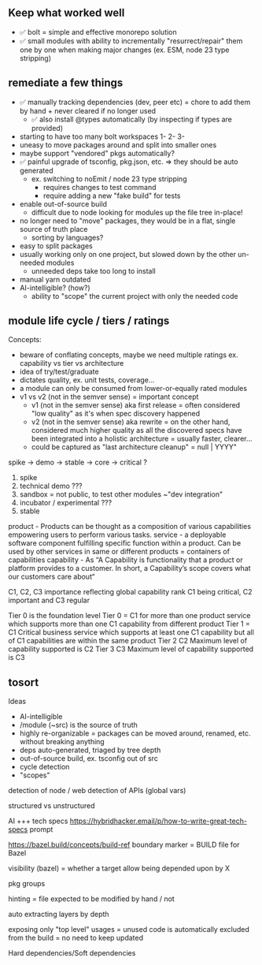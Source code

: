 



## Keep what worked well
- ✅ bolt = simple and effective monorepo solution
- ✅ small modules with ability to incrementally "resurrect/repair" them one by one when making major changes (ex. ESM, node 23 type stripping)


## remediate a few things
- ✅ manually tracking dependencies (dev, peer etc) = chore to add them by hand + never cleared if no longer used
  - ✅ also install @types automatically (by inspecting if types are provided)
- starting to have too many bolt workspaces 1- 2- 3-
- uneasy to move packages around and split into smaller ones
- maybe support "vendored" pkgs automatically?
- ✅ painful upgrade of tsconfig, pkg.json, etc. => they should be auto generated
  - ex. switching to noEmit / node 23 type stripping
    - requires changes to test command
    - require adding a new "fake build" for tests
- enable out-of-source build
  - difficult due to node looking for modules up the file tree in-place!
- no longer need to "move" packages, they would be in a flat, single source of truth place
  - sorting by languages?
- easy to split packages
- usually working only on one project, but slowed down by the other un-needed modules
  - unneeded deps take too long to install
- manual yarn outdated
- AI-intelligible? (how?)
  - ability to "scope" the current project with only the needed code

## module life cycle / tiers / ratings

Concepts:
- beware of conflating concepts, maybe we need multiple ratings ex. capability vs tier vs architecture
- idea of try/test/graduate
- dictates quality, ex. unit tests, coverage...
- a module can only be consumed from lower-or-equally rated modules
- v1 vs v2 (not in the semver sense) = important concept 
  - v1 (not in the semver sense) aka first release = often considered "low quality" as it's when spec discovery happened
  - v2 (not in the semver sense) aka rewrite = on the other hand, considered much higher quality as all the discovered specs have been integrated into a holistic architecture = usually faster, clearer...
  - could be captured as "last architecture cleanup" = null | YYYY"

spike -> demo -> stable -> core -> critical ?

1. spike
1. technical demo ???
1. sandbox = not public, to test other modules ~"dev integration" 
1. incubator / experimental ???
1. stable


product - Products can be thought as a composition of various capabilities empowering users to perform various tasks.
service - a deployable software component fulfilling specific function within a product. Can be used by other services in same or different products = containers of capabilities
capability - As “A Capability is functionality that a product or platform provides to a customer. In short, a Capability’s scope covers what our customers care about“

C1, C2, C3 importance reflecting global capability rank C1 being critical, C2 important and C3 regular


Tier 0 is the foundation level
Tier 0 = C1 for more than one product 
service which supports more than one C1 capability from different product
Tier 1 = C1 Critical business service which supports at least one C1  capability but all of C1 capabilities are within the same product
Tier 2 C2 Maximum level of capability supported is C2
Tier 3 C3 Maximum level of capability supported is C3

## tosort
Ideas
- AI-intelligible
- /module (~src) is the source of truth
- highly re-organizable = packages can be moved around, renamed, etc. without breaking anything
- deps auto-generated, triaged by tree depth
- out-of-source build, ex. tsconfig out of src
- cycle detection
- "scopes"

detection of node / web
detection of APIs (global vars)

structured vs unstructured

AI
+++ tech specs https://hybridhacker.email/p/how-to-write-great-tech-specs
prompt


https://bazel.build/concepts/build-ref
boundary marker
= BUILD file for Bazel

visibility (bazel) = whether a target allow being depended upon by X

pkg groups

hinting
= file expected to be modified by hand / not

auto extracting layers by depth

exposing only "top level" usages
= unused code is automatically excluded from the build = no need to keep updated


Hard dependencies/Soft dependencies
